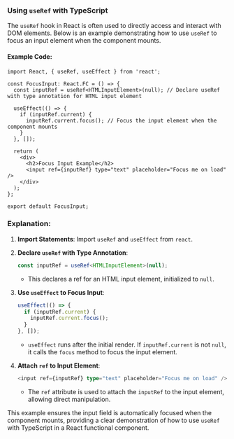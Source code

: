 ### Using `useRef` with TypeScript

The `useRef` hook in React is often used to directly access and interact with DOM elements. Below is an example demonstrating how to use `useRef` to focus an input element when the component mounts.

#### Example Code:

```tsx
import React, { useRef, useEffect } from 'react';

const FocusInput: React.FC = () => {
  const inputRef = useRef<HTMLInputElement>(null); // Declare useRef with type annotation for HTML input element

  useEffect(() => {
    if (inputRef.current) {
      inputRef.current.focus(); // Focus the input element when the component mounts
    }
  }, []);

  return (
    <div>
      <h2>Focus Input Example</h2>
      <input ref={inputRef} type="text" placeholder="Focus me on load" />
    </div>
  );
};

export default FocusInput;
```

### Explanation:

1. **Import Statements**: Import `useRef` and `useEffect` from `react`.

2. **Declare `useRef` with Type Annotation**:
   ```typescript
   const inputRef = useRef<HTMLInputElement>(null);
   ```
   - This declares a ref for an HTML input element, initialized to `null`.

3. **Use `useEffect` to Focus Input**:
   ```typescript
   useEffect(() => {
     if (inputRef.current) {
       inputRef.current.focus();
     }
   }, []);
   ```
   - `useEffect` runs after the initial render. If `inputRef.current` is not `null`, it calls the `focus` method to focus the input element.

4. **Attach `ref` to Input Element**:
   ```typescript
   <input ref={inputRef} type="text" placeholder="Focus me on load" />
   ```
   - The `ref` attribute is used to attach the `inputRef` to the input element, allowing direct manipulation.

This example ensures the input field is automatically focused when the component mounts, providing a clear demonstration of how to use `useRef` with TypeScript in a React functional component.